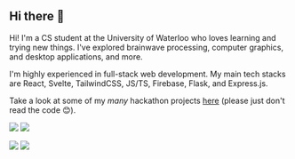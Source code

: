 ## Hi there 👋

Hi! I'm a CS student at the University of Waterloo who loves learning and trying new things. I've explored brainwave processing, computer graphics, and desktop applications, and more.

I'm highly experienced in full-stack web development. My main tech stacks are React, Svelte, TailwindCSS, JS/TS, Firebase, Flask, and Express.js.

Take a look at some of my *many* hackathon projects [here](https://devpost.com/Previouslynamedjeff) (please just don't read the code 😊).

![](https://raw.githubusercontent.com/andrewchu16/github-stats/master/generated/overview.svg#gh-dark-mode-only)
![](https://raw.githubusercontent.com/andrewchu16/github-stats/master/generated/overview.svg#gh-light-mode-only)

![](https://raw.githubusercontent.com/andrewchu16/github-stats/master/generated/languages.svg#gh-dark-mode-only)
![](https://raw.githubusercontent.com/andrewchu16/github-stats/master/generated/languages.svg#gh-light-mode-only)


<!--
**andrewchu16/andrewchu16** is a ✨ _special_ ✨ repository because its `README.md` (this file) appears on your GitHub profile.

Here are some ideas to get you started:

- 🔭 I’m currently working on ...
- 🌱 I’m currently learning ...
- 👯 I’m looking to collaborate on ...
- 🤔 I’m looking for help with ...
- 💬 Ask me about ...
- 📫 How to reach me: ...
- 😄 Pronouns: ...
- ⚡ Fun fact: ...
-->
